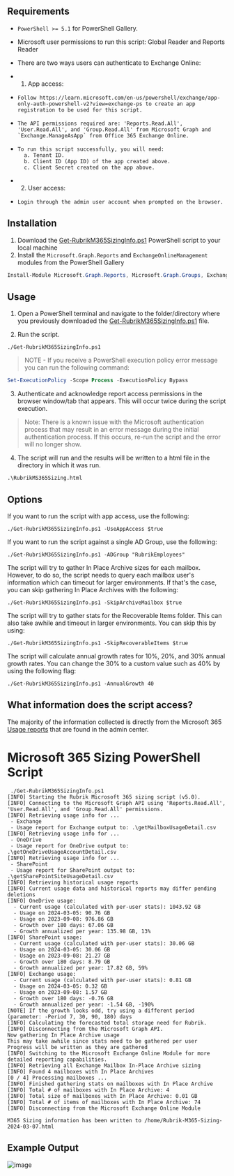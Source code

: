 ## Requirements

* `PowerShell >= 5.1` for PowerShell Gallery.
* Microsoft user permissions to run this script: Global Reader and Reports Reader

* There are two ways users can authenticate to Exchange Online:
* 1. App access:
*     Follow https://learn.microsoft.com/en-us/powershell/exchange/app-only-auth-powershell-v2?view=exchange-ps to create an app        registration to be used for this script.
*     The API permissions required are: 'Reports.Read.All', 'User.Read.All', and 'Group.Read.All' from Microsoft Graph and `Exchange.ManageAsApp` from Office 365 Exchange Online.
*     To run this script successfully, you will need:
	    a. Tenant ID.
	    b. Client ID (App ID) of the app created above.
	    c. Client Secret created on the app above.

* 2. User access:
*     Login through the admin user account when prompted on the browser.


## Installation

1. Download the [Get-RubrikM365SizingInfo.ps1](https://github.com/rubrikinc/microsoft-365-sizing/archive/refs/heads/main.zip) PowerShell script to your local machine
2. Install the `Microsoft.Graph.Reports` and `ExchangeOnlineManagement` modules from the PowerShell Gallery

```powershell
Install-Module Microsoft.Graph.Reports, Microsoft.Graph.Groups, ExchangeOnlineManagement
```

## Usage

1. Open a PowerShell terminal and navigate to the folder/directory where you previously downloaded the [Get-RubrikM365SizingInfo.ps1](https://github.com/rubrikinc/microsoft-365-sizing/blob/main/Get-RubrikM365SizingInfo.ps1) file.

2. Run the script.

```
./Get-RubrikM365SizingInfo.ps1
```

> NOTE - If you receive a PowerShell execution policy error message you can run the following command:

```powershell
Set-ExecutionPolicy -Scope Process -ExecutionPolicy Bypass
```

3. Authenticate and acknowledge report access permissions in the browser window/tab that appears. This will occur twice during the script execution.

> Note: There is a known issue with the Microsoft authentication process that may result in an error message during the initial authentication process. If this occurs, re-run the script and the error will no longer show.

4. The script will run and the results will be written to a html file in the directory in which it was run.

```
.\RubrikMS365Sizing.html
```

## Options

If you want to run the script with app access, use the following:
```
./Get-RubrikM365SizingInfo.ps1 -UseAppAccess $true
```

If you want to run the script against a single AD Group, use the following:
```
./Get-RubrikM365SizingInfo.ps1 -ADGroup "RubrikEmployees"
```

The script will try to gather In Place Archive sizes for each mailbox. However, to do so, the script needs to query each mailbox user's information which can timeout for larger environments. If that's the case, you can skip gathering In Place Archives with the following:
```
./Get-RubrikM365SizingInfo.ps1 -SkipArchiveMailbox $true
```

The script will try to gather stats for the Recoverable Items folder. This can also take awhile and timeout in larger environments. You can skip this by using:
```
./Get-RubrikM365SizingInfo.ps1 -SkipRecoverableItems $true
```

The script will calculate annual growth rates for 10%, 20%, and 30% annual growth rates. You can change the 30% to a custom value such as 40% by using the following flag:
```
./Get-RubrikM365SizingInfo.ps1 -AnnualGrowth 40
```



## What information does the script access?

The majority of the information collected is directly from the Microsoft 365 [Usage reports](https://docs.microsoft.com/en-us/microsoft-365/admin/activity-reports/activity-reports?view=o365-worldwide) that are found in the admin center.



# Microsoft 365 Sizing PowerShell Script


```
 ./Get-RubrikM365SizingInfo.ps1
[INFO] Starting the Rubrik Microsoft 365 sizing script (v5.0).
[INFO] Connecting to the Microsoft Graph API using 'Reports.Read.All', 'User.Read.All', and 'Group.Read.All' permissions.
[INFO] Retrieving usage info for ...
 - Exchange
 - Usage report for Exchange output to: .\getMailboxUsageDetail.csv
[INFO] Retrieving usage info for ...
 - OneDrive
 - Usage report for OneDrive output to: .\getOneDriveUsageAccountDetail.csv
[INFO] Retrieving usage info for ...
 - SharePoint
 - Usage report for SharePoint output to: .\getSharePointSiteUsageDetail.csv
[INFO] Retrieving historical usage reports
[INFO] Current usage data and historical reports may differ pending deletions
[INFO] OneDrive usage:
  - Current usage (calculated with per-user stats): 1043.92 GB
  - Usage on 2024-03-05: 90.76 GB
  - Usage on 2023-09-08: 976.86 GB
  - Growth over 180 days: 67.06 GB
  - Growth annualized per year: 135.98 GB, 13%
[INFO] SharePoint usage:
  - Current usage (calculated with per-user stats): 30.06 GB
  - Usage on 2024-03-05: 30.06 GB
  - Usage on 2023-09-08: 21.27 GB
  - Growth over 180 days: 8.79 GB
  - Growth annualized per year: 17.82 GB, 59%
[INFO] Exchange usage:
  - Current usage (calculated with per-user stats): 0.81 GB
  - Usage on 2024-03-05: 0.32 GB
  - Usage on 2023-09-08: 1.57 GB
  - Growth over 180 days: -0.76 GB
  - Growth annualized per year: -1.54 GB, -190%
[NOTE] If the growth looks odd, try using a different period (parameter: -Period 7, 30, 90, 180) days
[INFO] Calculating the forecasted total storage need for Rubrik.
[INFO] Disconnecting from the Microsoft Graph API.
Now gathering In Place Archive usage
This may take awhile since stats need to be gathered per user
Progress will be written as they are gathered
[INFO] Switching to the Microsoft Exchange Online Module for more detailed reporting capabilities.
[INFO] Retrieving all Exchange Mailbox In-Place Archive sizing
[INFO] Found 4 mailboxes with In Place Archives
[0 / 4] Processing mailboxes ...
[INFO] Finished gathering stats on mailboxes with In Place Archive
[INFO] Total # of mailboxes with In Place Archive: 4
[INFO] Total size of mailboxes with In Place Archive: 0.01 GB
[INFO] Total # of items of mailboxes with In Place Archive: 74
[INFO] Disconnecting from the Microsoft Exchange Online Module

M365 Sizing information has been written to /home/Rubrik-M365-Sizing-2024-03-07.html

```


## Example Output

![image](https://user-images.githubusercontent.com/51362633/190453033-94379a84-8678-4592-9d9b-2b1dad96a521.png)




